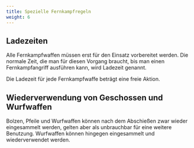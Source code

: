 ```yaml
---
title: Spezielle Fernkampfregeln
weight: 6
---
```

## Ladezeiten
Alle Fernkampfwaffen müssen erst für den Einsatz vorbereitet werden. Die normale Zeit, die man für diesen Vorgang braucht, bis man einen Fernkampfangriff ausführen kann, wird Ladezeit genannt.

Die Ladezeit für jede Fernkampfwaffe beträgt eine freie Aktion. 

## Wiederverwendung von Geschossen und Wurfwaffen
Bolzen, Pfeile und Wurfwaffen können nach dem Abschießen zwar wieder eingesammelt werden, gelten aber als unbrauchbar für eine weitere Benutzung. Wurfwaffen können hingegen eingesammelt und wiederverwendet werden.
